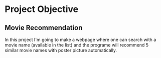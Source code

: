 # Project Objective
## Movie Recommendation

In this project I'm going to make a webpage where one can search with a movie name (available in the list) and the programe will recommend 5 similar movie names with poster picture automatically.
